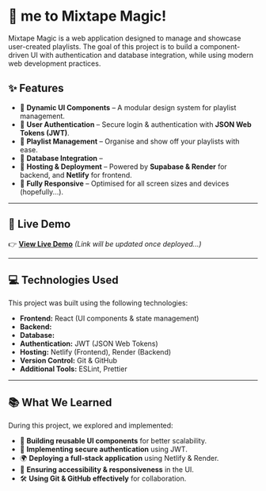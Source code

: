 # 🎵 me to Mixtape Magic!

Mixtape Magic is a web application designed to manage and showcase user-created playlists. The goal of this project is to build a component-driven UI with authentication and database integration, while using modern web development practices.

## ✨ Features

- 🎨 **Dynamic UI Components** – A modular design system for playlist management.
- 🔐 **User Authentication** – Secure login & authentication with **JSON Web Tokens (JWT)**.
- 🎵 **Playlist Management** – Organise and show off your playlists with ease.
- 📡 **Database Integration** –
- 🚀 **Hosting & Deployment** – Powered by **Supabase & Render** for backend, and **Netlify** for frontend.
- 📱 **Fully Responsive** – Optimised for all screen sizes and devices (hopefully...).

---

## 🚀 Live Demo

👉 **[View Live Demo](#)** _(Link will be updated once deployed...)_

---

## 💻 Technologies Used

This project was built using the following technologies:

- **Frontend:** React (UI components & state management)
- **Backend:**
- **Database:**
- **Authentication:** JWT (JSON Web Tokens)
- **Hosting:** Netlify (Frontend), Render (Backend)
- **Version Control:** Git & GitHub
- **Additional Tools:** ESLint, Prettier

---

## 📚 What We Learned

During this project, we explored and implemented:

- 📌 **Building reusable UI components** for better scalability.
- 🔐 **Implementing secure authentication** using JWT.
- 🌍 **Deploying a full-stack application** using Netlify & Render.
- 🎨 **Ensuring accessibility & responsiveness** in the UI.
- 🛠 **Using Git & GitHub effectively** for collaboration.
